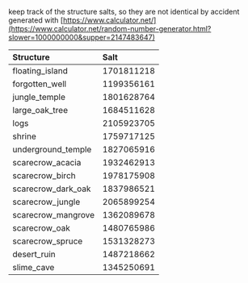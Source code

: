 keep track of the structure salts, so they are not identical by accident  
generated
with [https://www.calculator.net/](https://www.calculator.net/random-number-generator.html?slower=1000000000&supper=2147483647)

| Structure          | Salt       |
|:-------------------|:-----------|
| floating_island    | 1701811218 |
| forgotten_well     | 1199356161 |
| jungle_temple      | 1801628764 |
| large_oak_tree     | 1684511628 |
| logs               | 2105923705 |
| shrine             | 1759717125 |
| underground_temple | 1827065916 |
| scarecrow_acacia   | 1932462913 |
| scarecrow_birch    | 1978175908 |
| scarecrow_dark_oak | 1837986521 |
| scarecrow_jungle   | 2065899254 |
| scarecrow_mangrove | 1362089678 |
| scarecrow_oak      | 1480765986 |
| scarecrow_spruce   | 1531328273 |
| desert_ruin        | 1487218662 |
| slime_cave         | 1345250691 |
